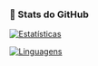### 👑 Stats do GitHub

[![Estatísticas](https://github-readme-stats.vercel.app/api?username=gxk3n&show_icons=true&theme=radical&card_width=500)](https://github.com/anuraghazra/github-readme-stats)

[![Linguagens](https://github-readme-stats.vercel.app/api/top-langs/?username=gxk3n&layout=normal&theme=radical&card_width=500)](https://github.com/anuraghazra/github-readme-stats)
